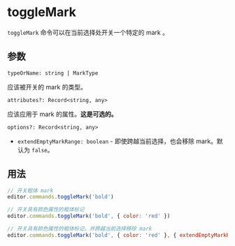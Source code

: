 # toggleMark
`toggleMark` 命令可以在当前选择处开关一个特定的 mark 。

## 参数
`typeOrName: string | MarkType`

应该被开关的 mark 的类型。

`attributes?: Record<string, any>`

应该应用于 mark 的属性。**这是可选的。**

`options?: Record<string, any>`
* `extendEmptyMarkRange: boolean` - 即使跨越当前选择，也会移除 mark。默认为 `false`。

## 用法
```js
// 开关粗体 mark
editor.commands.toggleMark('bold')

// 开关具有颜色属性的粗体标记
editor.commands.toggleMark('bold', { color: 'red' })

// 开关具有颜色属性的粗体标记，并跨越当前选择移除 mark
editor.commands.toggleMark('bold', { color: 'red' }, { extendEmptyMarkRange: true })
```